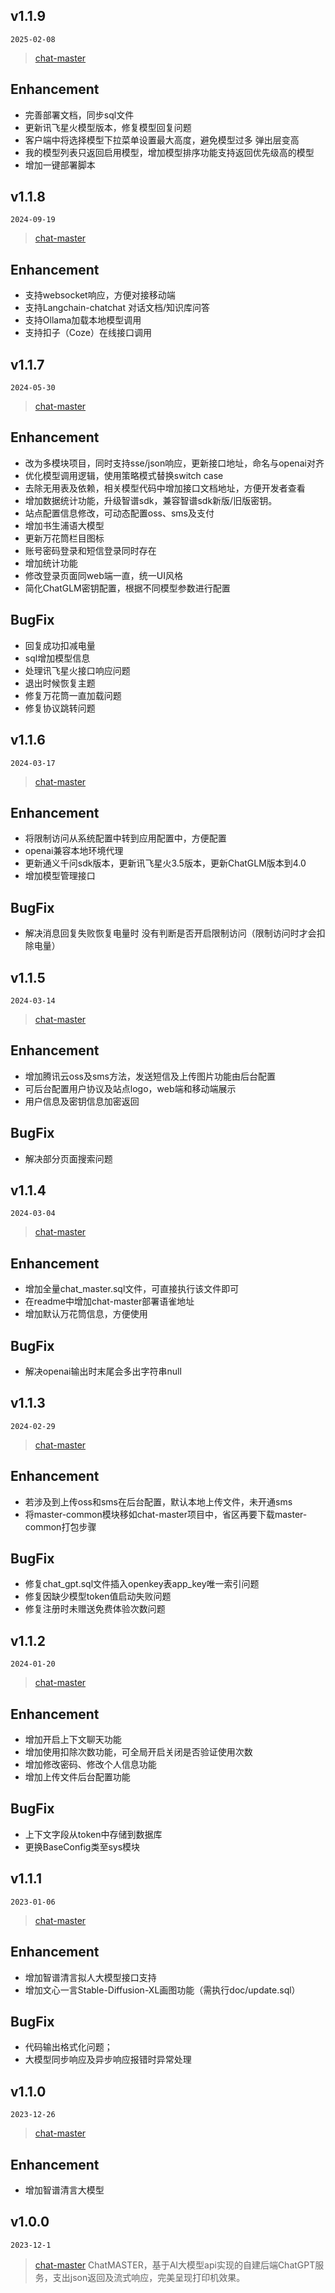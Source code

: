## v1.1.9

`2025-02-08`

> [chat-master](https://gitee.com/panday94/chat-master)

## Enhancement

- 完善部署文档，同步sql文件
- 更新讯飞星火模型版本，修复模型回复问题
- 客户端中将选择模型下拉菜单设置最大高度，避免模型过多 弹出层变高
- 我的模型列表只返回启用模型，增加模型排序功能支持返回优先级高的模型
- 增加一键部署脚本

## v1.1.8

`2024-09-19`

> [chat-master](https://gitee.com/panday94/chat-master)

## Enhancement

- 支持websocket响应，方便对接移动端
- 支持Langchain-chatchat 对话文档/知识库问答
- 支持Ollama加载本地模型调用
- 支持扣子（Coze）在线接口调用

## v1.1.7

`2024-05-30`

> [chat-master](https://gitee.com/panday94/chat-master)

## Enhancement

- 改为多模块项目，同时支持sse/json响应，更新接口地址，命名与openai对齐
- 优化模型调用逻辑，使用策略模式替换switch case
- 去除无用表及依赖，相关模型代码中增加接口文档地址，方便开发者查看
- 增加数据统计功能，升级智谱sdk，兼容智谱sdk新版/旧版密钥。
- 站点配置信息修改，可动态配置oss、sms及支付
- 增加书生浦语大模型
- 更新万花筒栏目图标
- 账号密码登录和短信登录同时存在
- 增加统计功能
- 修改登录页面同web端一直，统一UI风格
- 简化ChatGLM密钥配置，根据不同模型参数进行配置

## BugFix

- 回复成功扣减电量
- sql增加模型信息
- 处理讯飞星火接口响应问题
- 退出时候恢复主题
- 修复万花筒一直加载问题
- 修复协议跳转问题


## v1.1.6

`2024-03-17`

> [chat-master](https://gitee.com/panday94/chat-master)

## Enhancement

- 将限制访问从系统配置中转到应用配置中，方便配置
- openai兼容本地环境代理
- 更新通义千问sdk版本，更新讯飞星火3.5版本，更新ChatGLM版本到4.0
- 增加模型管理接口

## BugFix

- 解决消息回复失败恢复电量时 没有判断是否开启限制访问（限制访问时才会扣除电量）

## v1.1.5

`2024-03-14`

> [chat-master](https://gitee.com/panday94/chat-master)

## Enhancement

- 增加腾讯云oss及sms方法，发送短信及上传图片功能由后台配置
- 可后台配置用户协议及站点logo，web端和移动端展示
- 用户信息及密钥信息加密返回

## BugFix

- 解决部分页面搜索问题

## v1.1.4

`2024-03-04`

> [chat-master](https://gitee.com/panday94/chat-master)

## Enhancement

- 增加全量chat_master.sql文件，可直接执行该文件即可
- 在readme中增加chat-master部署语雀地址
- 增加默认万花筒信息，方便使用

## BugFix

- 解决openai输出时末尾会多出字符串null

## v1.1.3

`2024-02-29`

> [chat-master](https://gitee.com/panday94/chat-master)

## Enhancement

- 若涉及到上传oss和sms在后台配置，默认本地上传文件，未开通sms
- 将master-common模块移如chat-master项目中，省区再要下载master-common打包步骤

## BugFix

- 修复chat_gpt.sql文件插入openkey表app_key唯一索引问题
- 修复因缺少模型token值启动失败问题
- 修复注册时未赠送免费体验次数问题

## v1.1.2

`2024-01-20`

> [chat-master](https://gitee.com/panday94/chat-master)

## Enhancement

- 增加开启上下文聊天功能
- 增加使用扣除次数功能，可全局开启关闭是否验证使用次数
- 增加修改密码、修改个人信息功能
- 增加上传文件后台配置功能

## BugFix

- 上下文字段从token中存储到数据库
- 更换BaseConfig类至sys模块

## v1.1.1

`2023-01-06`

> [chat-master](https://gitee.com/panday94/chat-master)

## Enhancement

- 增加智谱清言拟人大模型接口支持
- 增加文心一言Stable-Diffusion-XL画图功能（需执行doc/update.sql）

## BugFix

- 代码输出格式化问题；
- 大模型同步响应及异步响应报错时异常处理

## v1.1.0

`2023-12-26`

> [chat-master](https://gitee.com/panday94/chat-master)

## Enhancement

- 增加智谱清言大模型

## v1.0.0

`2023-12-1`

> [chat-master](https://gitee.com/panday94/chat-master) ChatMASTER，基于AI大模型api实现的自建后端ChatGPT服务，支出json返回及流式响应，完美呈现打印机效果。